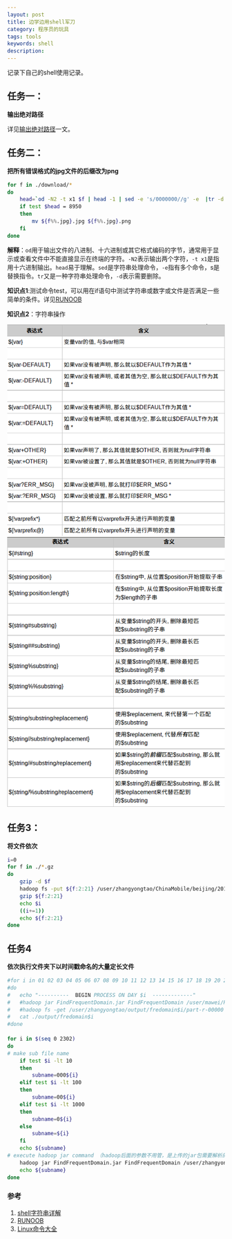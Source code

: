 ```yaml
---
layout: post
title: 边学边用shell军刀
category: 程序员的玩具
tags: tools
keywords: shell
description:
---
```


记录下自己的shell使用记录。

## 任务一：
**输出绝对路径**

详见[输出绝对路径](https://protao.github.io/20/output-path.html)一文。


## 任务二：
**把所有错误格式的jpg文件的后缀改为png**

```bash
for f in ./download/*
do
    head=`od -N2 -t x1 $f | head -1 | sed -e 's/0000000//g' -e  |tr -d '\n'`
    if test $head = 8950
    then
        mv ${f%%.jpg}.jpg ${f%%.jpg}.png
    fi
done
```
**解释**：`od`用于输出文件的八进制、十六进制或其它格式编码的字节，通常用于显示或查看文件中不能直接显示在终端的字符。`-N2`表示输出两个字符，`-t x1`是指用十六进制输出。`head`易于理解。`sed`是字符串处理命令，`-e`指有多个命令，s是替换指令。`tr`又是一种字符串处理命令，`-d`表示需要删除。




**知识点1**:测试命令test，可以用在if语句中测试字符串或数字或文件是否满足一些简单的条件。详见[RUNOOB](http://www.runoob.com/linux/linux-shell-test.html)


**知识点2**：字符串操作

<!-- more -->
![](/img/shellstr1.png)
![](/img/shellstr2.png)


## 任务3：
**将文件依次**
```bash
i=0
for f in ./*.gz
do
	gzip -d $f
	hadoop fs -put ${f:2:21} /user/zhangyongtao/ChinaMobile/beijing/20170726/
	gzip ${f:2:21}
	echo $i
	((i+=1)) 
	echo ${f:2:21}
done
```


## 任务4
**依次执行文件夹下以时间戳命名的大量定长文件**

```bash
#for i in 01 02 03 04 05 06 07 08 09 10 11 12 13 14 15 16 17 18 19 20 21 22 23 24 25 26 27 28 29 30 31
#do
#	echo "----------  BEGIN PROCESS ON DAY $i  -------------"
#	#hadoop jar FindFrequentDomain.jar FindFrequentDomain /user/mawei/RandomDomFieldDDoS/Data/DNS_2016.12.$i/dns-??-all /user/zhangyongtao/output/fredomain$i 12000 0.85 500
#	#hadoop fs -get /user/zhangyongtao/output/fredomain$i/part-r-00000 ./output/fredomain$i
#	cat ./output/fredomain$i
#done

for i in $(seq 0 2302)
do 
# make sub file name 
    if test $i -lt 10
    then
        subname=000${i}
    elif test $i -lt 100
    then
        subname=00${i}
    elif test $i -lt 1000
    then
        subname=0${i}
    else
        subname=${i}
    fi
    echo ${subname}
# execute hadoop jar command （hadoop后面的参数不用管，是上传的jar包需要解析的参数）
    hadoop jar FindFrequentDomain.jar FindFrequentDomain /user/zhangyongtao/ChinaMobile/guangdong/20170607/200_1_20170607${subname}?? /user/zhangyongtao/output/chinamobile/ddos/guangdong0607${subname} 20000 0.8 1000 0 1 \\\| no
    echo ${subname}
done
```

### 参考
1. [shell字符串详解](http://www.cnblogs.com/chengmo/archive/20/1841355.html)
2. [RUNOOB](http://www.runoob.com/linux/linux-shell-test.html)
3. [Linux命令大全](http://man.linuxde.ne)